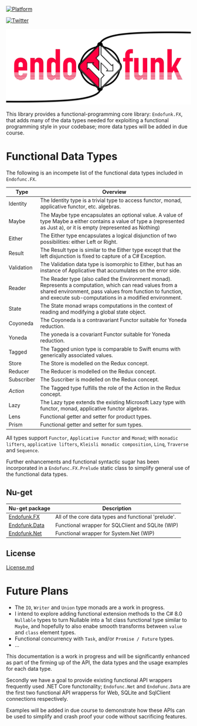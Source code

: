 [![Platform](https://img.shields.io/badge/Platforms-Windows%20%7C%20Android%20%7CmacOS%20%7C%20iOS%20%7C%20watchOS%20%7C%20tvOS%20%7C%20Linux-4E4E4E.svg?colorA=28a745)](#Platform-Support)

[![Twitter](https://img.shields.io/badge/Twitter-@codefunctor-blue.svg?style=flat)](http://twitter.com/codefunctor)

![](https://raw.githubusercontent.com/endofunk/Endofunk-FX/master/Images/endofunk.png)

This library provides a functional-programming core library: `Endofunk.FX`, that adds many of the data types needed for exploiting a functional programming style in your codebase; more data types will be added in due course.

# Functional Data Types
The following is an incompete list of the functional data types included in `Endofunc.FX`. 

| Type  | Overview |
|-------|----------|
| Identity | The Identity type is a trivial type to access functor, monad, applicative functor, etc. algebras. |
| Maybe | The Maybe type encapsulates an optional value. A value of type Maybe a either contains a value of type a (represented as Just a), or it is empty (represented as Nothing)|
| Either| The Either type encapsulates a logical disjunction of two possibilities: either Left or Right. |
| Result | The Result type is similar to the Either type except that the left disjunction is fixed to capture of a C# Exception. |
| Validation | The Validation data type is isomorphic to Either, but has an instance of Applicative that accumulates on the error side. |
| Reader | The Reader type (also called the Environment monad). Represents a computation, which can read values from a shared environment, pass values from function to function, and execute sub-computations in a modified environment. |
| State |  The State monad wraps computations in the context of reading and modifying a global state object. |
| Coyoneda | The Coyoneda is a contravariant Functor suitable for Yoneda reduction. |
| Yoneda | The yoneda is a covariant Functor suitable for Yoneda reduction. |
| Tagged | The Tagged union type is comparable to Swift enums with generically associated values. |
| Store | The Store is modelled on the Redux concept. |
| Reducer | The Reducer is modelled on the Redux concept. |
| Subscriber | The Suscriber is modelled on the Redux concept. |
| *Action* | The Tagged type fulfills the role of the Action in the Redux concept. |
| Lazy | The Lazy type extends the existing Microsoft Lazy type with functor, monad, applicative functor algebras. |
| Lens | Functional getter and setter for product types. |
| Prism | Functional getter and setter for sum types. |

All types support `Functor`, `Applicative Functor` and `Monad`; with `monadic lifters`, `applicative lifters`, `Kleisli monadic composition`, `Linq`, `Traverse` and `Sequence`.

Further enhancements and functional syntactic sugar has been incorporated in a `Endofunc.FX.Prelude` static class to simplify general use of the functional data types.


## Nu-get

Nu-get package | Description
---------------|-------------
[Endofunk.FX](https://www.nuget.org/packages/Endofunk.FX/) | All of the core data types and functional 'prelude'. 
[Endofunk.Data](https://www.nuget.org/packages/Endofunk.FX.Data/) | Functional wrapper for SQLClient and SQLite (WIP)
[Endofunk.Net](https://www.nuget.org/packages/Endofunk.FX.Net/) | Functional wrapper for System.Net (WIP)

## License
[License.md](https://github.com/endofunk/Endofunk-FX/blob/master/License.md)

# Future Plans

- The `IO`, `Writer` and `Union` type monads are a work in progress. 
- I intend to explore adding functional extension methods to the C# 8.0 `Nullable` types to turn Nullable into a 1st class functional type similar to `Maybe`, and hopefully to also enabe smooth transforms between `value` and `class` element types.
- Functional concurrency with `Task`, and/or `Promise / Future` types.
- ...

This documentation is a work in progress and will be significantly enhanced as part of the firming up of the API, the data types and the usage examples for each data type. 

Secondly we have a goal to provide existing functional API wrappers frequently used .NET Core functonality;  `Endofunc.Net` and `EndoFunc.Data` are the first two functional API wrapperss for Web, SQLite and SqlClient connections respectively. 

Examples will be added in due course to demonstrate how these APIs can be used to simplify and crash proof your code without sacrificing features.
